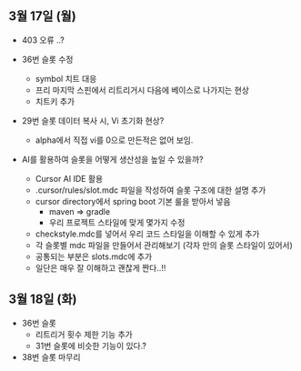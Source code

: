 
## 3월 17일 (월)

- 403 오류 ..?

- 36번 슬롯 수정
	- symbol 치트 대응
	- 프리 마지막 스핀에서 리트리거시 다음에 베이스로 나가지는 현상
	- 치트키 추가

- 29번 슬롯 데이터 복사 시, Vi 초기화 현상?
	- alpha에서 직접 vi를 0으로 만든적은 없어 보임.


- AI를 활용하여 슬롯을 어떻게 생산성을 높일 수 있을까?
	- Cursor AI IDE 활용
	- .cursor/rules/slot.mdc 파일을 작성하여 슬롯 구조에 대한 설명 추가
	- cursor directory에서 spring boot 기본 룰을 받아서 넣음
		- maven => gradle
		- 우리 프로젝트 스타일에 맞게 몇가지 수정
	- checkstyle.mdc를 넣어서 우리 코드 스타일을 이해할 수 있게 추가
	- 각 슬롯별 mdc 파일을 만들어서 관리해보기 (각자 만의 슬롯 스타일이 있어서)
	- 공통되는 부분은 slots.mdc에 추가
	- 일단은 매우 잘 이해하고 괜찮게 짠다..!!

## 3월 18일 (화)

- 36번 슬롯
	- 리트리거 횟수 제한 기능 추가
	- 31번 슬롯에 비슷한 기능이 있다.?
- 38번 슬롯 마무리